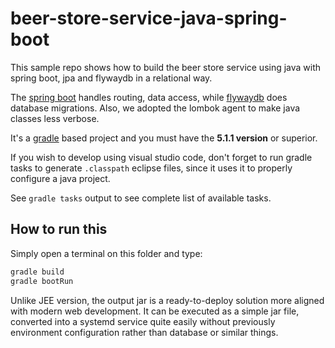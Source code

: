 # beer-store-service-java-spring-boot

This sample repo shows how to build the beer store service using java with
spring boot, jpa and flywaydb in a relational way.

The [spring boot](http://spring.io/projects/spring-boot) handles routing, data
access, while [flywaydb](https://flywaydb.org/) does database migrations. Also,
we adopted the lombok agent to make java classes less verbose.

It's a [gradle](https://gradle.org/install/) based project and you must have the
**5.1.1 version** or superior.

If you wish to develop using visual studio code, don't forget to run gradle
tasks to generate `.classpath` eclipse files, since it uses it to properly
configure a java project.

See `gradle tasks` output to see complete list of available tasks.

## How to run this

Simply open a terminal on this folder and type:

```bash
gradle build
gradle bootRun
```

Unlike JEE version, the output jar is a ready-to-deploy solution more aligned
with modern web development. It can be executed as a simple jar file, converted
into a systemd service quite easily without previously environment configuration
rather than database or similar things.
